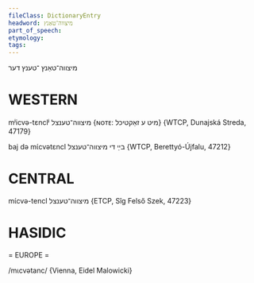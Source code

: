 ```yaml
---
fileClass: DictionaryEntry
headword: מיצווה־טאַנץ
part_of_speech: 
etymology: 
tags: 
---
```

מיצווה־טאַנץ
־טענץ
דער

WESTERN
========

mʲicvə-tɛnclʲ מיצווה־טענצל {ɴᴏᴛᴇ: מיט ע זאַקטיכל} {WTCP, Dunajská Streda, 47179}

baj də mɩ́cvətɛncl בײַ די מיצווה־טענצל {WTCP, Berettyó-Újfalu, 47212}

CENTRAL
========

mɩ́cvə-tencl מיצווה־טענצל {ETCP, Sîg Felső Szek, 47223}

HASIDIC
=======
= EUROPE = 

/mɩcvətanc/ {Vienna, Eidel Malowicki}